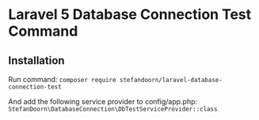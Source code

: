 # Laravel 5 Database Connection Test Command

## Installation

Run command: `composer require stefandoorn/laravel-database-connection-test`

And add the following service provider to config/app.php: `StefanDoorn\DatabaseConnection\DbTestServiceProvider::class`